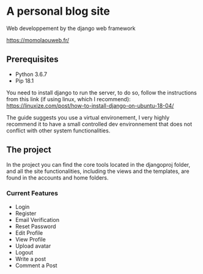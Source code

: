 # A personal blog site

Web developpement by the django web framework

https://momolaouweb.fr/

## Prerequisites

- Python 3.6.7
- Pip 18.1


You need to install django to run the server, to do so, follow the instructions from this link (if using linux, which I recommend): https://linuxize.com/post/how-to-install-django-on-ubuntu-18-04/

The guide suggests you use a virtual environement, I very highly recommend it to have a small controlled dev environnement that does not conflict with other system functionalities.

## The project

In the project you can find the core tools located in the djangoproj folder, and all the site functionalities, including the views and the templates, are found in the accounts and home folders.


### Current Features

- Login
- Register
- Email Verification
- Reset Password
- Edit Profile
- View Profile
- Upload avatar
- Logout
- Write a post
- Comment a Post
